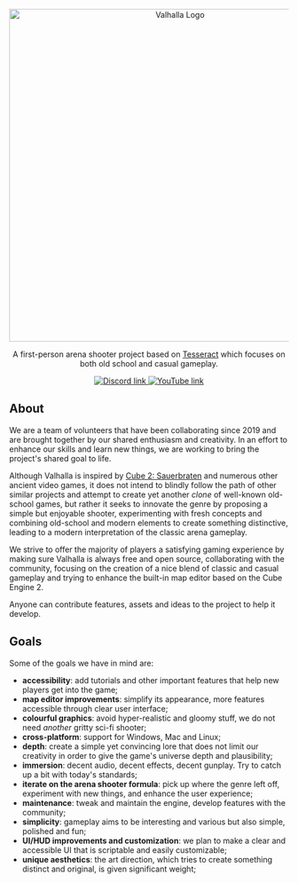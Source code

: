 <p align="center">
  <img width="600" src="https://dl.dropboxusercontent.com/s/jld3nn81hag8w8g/logo_ol640x160.png?dl=0" alt="Valhalla Logo">
</p>

<p align="center">
  A first-person arena shooter project based on <a href="http://tesseract.gg/">Tesseract</a> which focuses on both old school and casual gameplay.
</p>

<p align="center">
  <a href="https://discord.gg/qFMAde5WQP">
    <img src="https://img.shields.io/badge/Discord-blue?style=for-the-badge&logo=discord&logoColor=white" alt="Discord link"/>
  </a>
  <a href="https://www.youtube.com/channel/UCjAPRHO03EqzBtTbcHXEbBw">
    <img src="https://img.shields.io/badge/YouTube-red?style=for-the-badge&logo=youtube&logoColor=white" alt="YouTube link"/>
  </a>
</p>

## About
We are a team of volunteers that have been collaborating since 2019 and are brought together by our shared enthusiasm and creativity.
In an effort to enhance our skills and learn new things, we are working to bring the project's shared goal to life.

Although Valhalla is inspired by [Cube 2: Sauerbraten](http://sauerbraten.org) and numerous other ancient video games, it does not intend to blindly follow the path of other similar projects and attempt to create yet another *clone* of well-known old-school games, but rather it seeks to innovate the genre by proposing a simple but enjoyable shooter, experimenting with fresh concepts and combining old-school and modern elements to create something distinctive, leading to a modern interpretation of the classic arena gameplay. 

We strive to offer the majority of players a satisfying gaming experience by making sure Valhalla is always free and open source, collaborating with the community, focusing on the creation of a nice blend of classic and casual gameplay and trying to enhance the built-in map editor based on the Cube Engine 2.

Anyone can contribute features, assets and ideas to the project to help it develop.

## Goals
Some of the goals we have in mind are: 
- **accessibility**: add tutorials and other important features that help new players get into the game;
- **map editor improvements**: simplify its appearance, more features accessible through clear user interface;
- **colourful graphics**: avoid hyper-realistic and gloomy stuff, we do not need *another* gritty sci-fi shooter;
- **cross-platform**: support for Windows, Mac and Linux;
- **depth**: create a simple yet convincing lore that does not limit our creativity in order to give the game's universe depth and plausibility; 
- **immersion**: decent audio, decent effects, decent gunplay. Try to catch up a bit with today's standards;
- **iterate on the arena shooter formula**: pick up where the genre left off, experiment with new things, and enhance the user experience;
- **maintenance**: tweak and maintain the engine, develop features with the community;
- **simplicity**: gameplay aims to be interesting and various but also simple, polished and fun;
- **UI/HUD improvements and customization**: we plan to make a clear and accessible UI that is scriptable and easily customizable;
- **unique aesthetics**: the art direction, which tries to create something distinct and original, is given significant weight; 

